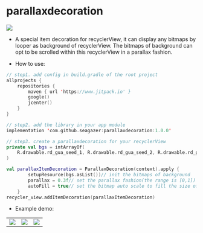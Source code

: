 # parallaxdecoration
[![](https://www.jitpack.io/v/seagazer/parallaxdecoration.svg)](https://www.jitpack.io/#seagazer/parallaxdecoration)
* A special item decoration for recyclerView, it can display any bitmaps by looper as background of recyclerView. The bitmaps of background can opt to be scrolled within this recyclerView in a parallax fashion. 

* How to use:
```kotlin
// step1. add config in build.gradle of the root project
allprojects {
    repositories {
        maven { url 'https://www.jitpack.io' }
        google()
        jcenter()
    }
}

// step2. add the library in your app module
implementation 'com.github.seagazer:parallaxdecoration:1.0.0'

// step3. create a parallaxdecoration for your recyclerView
private val bgs = intArrayOf(
    R.drawable.rd_gua_seed_1, R.drawable.rd_gua_seed_2, R.drawable.rd_gua_seed_3
)

val parallaxItemDecoration = ParallaxDecoration(context).apply {
        setupResource(bgs.asList())// init the bitmaps of background
        parallax = 0.3f// set the parallax fashion(the range is [0,1])
        autoFill = true// set the bitmap auto scale to fill the size of recyclerView
    }
recycler_view.addItemDecoration(parallaxItemDecoration)
```

* Example demo:
<table>
<tr>
<td><center><img src="https://upload-images.jianshu.io/upload_images/4420407-238522d3e607c728.png?imageMogr2/auto-orient/strip%7CimageView2/2/w/240"/></center></td>
<td><center><img src="https://upload-images.jianshu.io/upload_images/4420407-e1b1cf44ed0f93ed.png?imageMogr2/auto-orient/strip%7CimageView2/2/w/240"/></center></td>
<td><center><img src="https://upload-images.jianshu.io/upload_images/4420407-b462f8b3c11d9430.png?imageMogr2/auto-orient/strip%7CimageView2/2/w/240"/></center></td>
</tr>
</table>